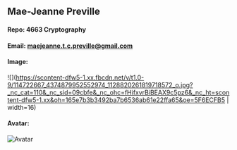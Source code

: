 ## Mae-Jeanne Preville
#### Repo: 4663 Cryptography
#### Email: maejeanne.t.c.preville@gmail.com
#### Image:
![](https://scontent-dfw5-1.xx.fbcdn.net/v/t1.0-9/114722667_4374879952552974_1128820261819718572_o.jpg?_nc_cat=110&_nc_sid=09cbfe&_nc_ohc=fHifxvrBiBEAX9c5pz6&_nc_ht=scontent-dfw5-1.xx&oh=165e7b3b3492ba7b6536ab61e22ffa65&oe=5F6ECFB5 | width=16)
#### Avatar:
![Avatar](https://www.johnnyseeds.com/dw/image/v2/BBBW_PRD/on/demandware.static/-/Sites-jss-master/default/dw26c3bf34/images/products/flowers/01712_01_procutorange.jpg?sw=387&cx=302&cy=0&cw=1196&ch=1196)
